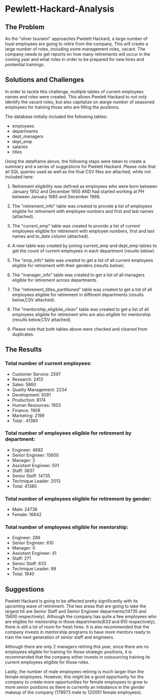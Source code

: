 # Pewlett-Hackard-Analysis

## The Problem

As the "silver tsunami" approaches Pwelett Hackard, a large number of loyal employees are going to retire from the company, This will create a large number of roles, including some management roles, vacant. The company needs to get reports on how many retirements will occur in the coming year and what roles in order to be prepared for new hires and pontential trainings. 

## Solutions and Challenges

In order to tackle this challenge, multiple tables of current employees names and roles were created. This allows Pwelett Hackard to not only identify the vacant roles, but also capitalize on alarge number of seasoned employees for training those who are filling the positions. 

The database initially included the following tables:

- employees
- departments
- dept_managers
- dept_emp
- salaries
- titles

Using the dataframe above, the following steps were taken to create a summary and a series of suggestions for Pwelett Hackard. Please note that all SQL queries used as well as the final CSV files are attached, while not included here:


1) Retirement eligibility was defined as employees who were born between January 1952 and December 1955 AND had started working at PH between January 1985 and December 1988.

2) The "retirement_info" table was created to provide a list of employees eligible for retirement with employee numbers and first and last names (attached).

3) The "current_emp" table was created to provide a list of current employees eligible for retirement with employee numbers, first and last names and to_date column (attached).

4) A new table was created by joining current_emp and dept_emp tables to get the count of current employees in each department (results below).

5) The "emp_info" table was created to get a list of all current employees eligible for retirement with their genders (results below).

6) The "manager_info" table was created to get a list of all managers eligible for retirement across departments. 

7) The "retirement_titles_partitioned" table was created to get a list of all employees eligible for retirement in different departments (results below,CSV attached). 

8) The "mentorship_eligibile_clean" table was created to get a list of all employees eligible for retirement who are also eligible for mentorship (results below,CSV attached). 

9) Please note that both tables above were checked and cleaned from duplicates.


## The Results

### Total number of current employees: 

- Customer Service: 2597
- Research: 2413
- Sales: 5860
- Quality Management: 2234
- Development: 9281
- Production: 8174
- Human Resources: 1953
- Finance: 1908
- Marketing: 2199
- Total : 41380

### Total number of employees eligible for retirement by department:

- Engineer: 4692
- Senior Engineer: 15600
- Manager: 2
- Assistant Engineer: 501
- Staff: 3837
- Senior Staff: 14735
- Technique Leader: 2013
- Total: 41380

### Total number of employees eligible for retirement by gender:

- Male: 24738
- Female: 16642

### Total number of employees eligible for mentorship:

- Engineer: 286
- Senior Engineer: 610
- Manager: 0
- Assistant Engineer: 41
- Staff: 271
- Senior Staff: 633
- Technique Leader: 99
- Total: 1940

## Suggestions

Pwelett Hackard is going to be affected pretty significantly with its upcoming wave of retirement. The two areas that are going to take the largest hit are Senior Staff and Senior Engineer deparments(14735 and 15600 respectively). Although the company has quite a few employees who are eligible for mentorship in those departments(633 and 610 respectively), there is still a lot of room for fresh hires. It is also recommended that the company invests in mentorship programs to have more mentors ready to train the next generation of senior staff and engineers. 

Although there are only 2 managers retiring this year, since there are no employees eligible for training for those strategic positions, it is recommended that the company either invests in outsourcing training its current employees eligible for those roles.

Lastly, the number of male employees retiring is much larger than the female employees. However, this might be a good opportunity for the company to create more opportunities for female employees to grow to more senior positions as there is currently an imbalance in the gender makeup of the company (179973 male to 120051 female employees). 



